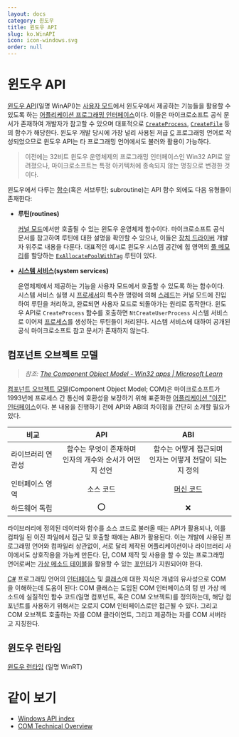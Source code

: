 ```yaml
---
layout: docs
category: 윈도우
title: 윈도우 API
slug: ko.WinAPI
icon: icon-windows.svg
order: null
---
```

# 윈도우 API
[윈도우 API](https://ko.wikipedia.org/wiki/윈도우_API)(일명 WinAPI)는 [사용자 모드](ko.Processor#보호-링)에서 윈도우에서 제공하는 기능들을 활용할 수 있도록 하는 [어플리케이션 프로그래밍 인터페이스](https://ko.wikipedia.org/wiki/API)이다. 이들은 마이크로소프트 공식 문서가 존재하여 개발자가 참고할 수 있으며 대표적으로 [`CreateProcess`](https://learn.microsoft.com/en-us/windows/win32/api/processthreadsapi/nf-processthreadsapi-createprocessw), [`CreateFile`](https://learn.microsoft.com/en-us/windows/win32/api/fileapi/nf-fileapi-createfilew) 등의 함수가 해당한다. 윈도우 개발 당시에 가장 널리 사용된 저급 [C](ko.C) 프로그래밍 언어로 작성되었으므로 윈도우 API는 타 프로그래밍 언어에서도 불러와 활용이 가능하다.

> 이전에는 32비트 윈도우 운영체제의 프로그래밍 인터페이스인 Win32 API로 알려졌으나, 마이크로소프트는 특정 아키텍처에 종속되지 않는 명칭으로 변경한 것이다. 

윈도우에서 다루는 [함수](https://ko.wikipedia.org/wiki/함수_(컴퓨터_과학))(혹은 서브루틴; subroutine)는 API 함수 외에도 다음 유형들이 존재한다:

* **루틴(routines)**

    [커널 모드](ko.Processor#보호-링)에서만 호출될 수 있는 윈도우 운영체제 함수이다. 마이크로소프트 공식 문서를 참고하여 루틴에 대한 설명을 확인할 수 있으나, 이들은 [장치 드라이버](https://ko.wikipedia.org/wiki/장치_드라이버) 개발자 위주로 내용을 다룬다. 대표적인 예시로 윈도우 시스템 공간에 힙 영역의 [풀 메모리](ko.Memory#메모리-풀)를 할당하는 [`ExAllocatePoolWithTag`](https://learn.microsoft.com/en-us/windows-hardware/drivers/ddi/wdm/nf-wdm-exallocatepoolwithtag) 루틴이 있다.

* **[시스템 서비스](https://ko.wikipedia.org/wiki/시스템_호출)(system services)**

    운영체제에서 제공하는 기능을 사용자 모드에서 호출할 수 있도록 하는 함수이다. 시스템 서비스 실행 시 [프로세서](ko.Processor)의 특수한 명령에 의해 [스레드](ko.Process#스레드)는 커널 모드에 진입하여 루틴을 처리하고, 완료되면 사용자 모드로 되돌아가는 원리로 동작한다. 윈도우 API로 `CreateProcess` 함수를 호출하면 `NtCreateUserProcess` 시스템 서비스로 이어져 [프로세스](ko.Process)를 생성하는 루틴들이 처리된다. 시스템 서비스에 대하여 공개된 공식 마이크로소프트 참고 문서가 존재하지 않는다.

## 컴포넌트 오브젝트 모델
> *참조: [The Component Object Model - Win32 apps &#124; Microsoft Learn](https://learn.microsoft.com/en-us/windows/win32/com/the-component-object-model)*

[컴포넌트 오브젝트 모델](https://ko.wikipedia.org/wiki/컴포넌트_오브젝트_모델)(Component Object Model; COM)은 마이크로소프트가 1993년에 프로세스 간 통신에 호환성을 보장하기 위해 표준화한 [어플리케이션 "이진" 인터페이스](https://ko.wikipedia.org/wiki/응용_프로그램_이진_인터페이스)이다. 본 내용을 진행하기 전에 API와 ABI의 차이점을 간단히 소개할 필요가 있다.

| 비교 | API | ABI |
|-----|:----:|:-----:|
| 라이브러리 연관성 | 함수는 무엇이 존재하며<br/>인자의 개수와 순서가 어떤지 선언 | 함수는 어떻게 접근되며<br/>인자는 어떻게 전달이 되는지 정의 |
| 인터페이스 영역 | 소스 코드 | [머신 코드](https://ko.wikipedia.org/wiki/기계어) |
| 하드웨어 독립 | ⭕ | ❌ |

라이브러리에 정의된 데이터와 함수를 소스 코드로 불러올 때는 API가 활용되나, 이를 컴파일 된 이진 파일에서 접근 및 호출할 때에는 ABI가 활용된다. 이는 개발에 사용된 프로그래밍 언어와 컴파일러 상관없이, 서로 달리 제작된 어플리케이션이나 라이브러리 사이에서도 상호작용을 가능케 만든다. 단, COM 제작 및 사용을 할 수 있는 프로그래밍 언어로써는 [가상 메소드 테이블](https://ko.wikipedia.org/wiki/가상_메소드_테이블)을 활용할 수 있는 [포인터](ko.C#포인터)가 지원되어야 한다.

[C#](ko.Csharp) 프로그래밍 언어의 [인터페이스](ko.Csharp#인터페이스) 및 [클래스](en.Csharp#클래스)에 대한 지식은 개념의 유사성으로 COM을 이해하는데 도움이 된다: COM 클래스는 도입된 COM 인터페이스의 텅 빈 가상 메소드에 실질적인 함수 코드(일명 컴포넌트, 혹은 COM 오브젝트)를 정의하는데, 해당 컴포넌트를 사용하기 위해서는 오로지 COM 인터페이스로만 접근될 수 있다. 그리고 COM 오브젝트 호출하는 자를 COM 클라이언트, 그리고 제공하는 자를 COM 서버라고 지칭한다.

## 윈도우 런타임
[윈도우 런타임](https://ko.wikipedia.org/wiki/윈도우_런타임) (일명 WinRT)

# 같이 보기
* [Windows API index](https://learn.microsoft.com/en-us/windows/win32/apiindex/windows-api-list)
* [COM Technical Overview](https://learn.microsoft.com/en-us/windows/win32/com/com-technical-overview)
